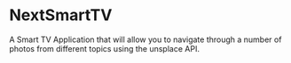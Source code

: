 # NextSmartTV
A Smart TV Application that will allow you to navigate through a number of photos from different topics using the unsplace API.
